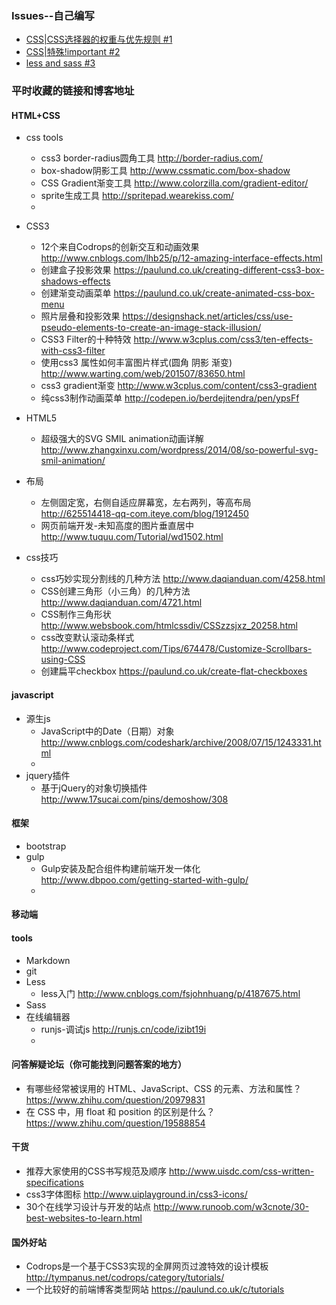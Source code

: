 ### Issues--自己编写
- [CSS|CSS选择器的权重与优先规则 #1](https://github.com/Demy-ouyang/blog/issues/1)
- [CSS|特殊!important #2](https://github.com/Demy-ouyang/blog/issues/2)
- [less and sass #3](https://github.com/Demy-ouyang/blog/issues/3)

### 平时收藏的链接和博客地址

#### HTML+CSS
 - css tools
    * css3 border-radius圆角工具 http://border-radius.com/
    * box-shadow阴影工具 http://www.cssmatic.com/box-shadow
    * CSS Gradient渐变工具 http://www.colorzilla.com/gradient-editor/
    * sprite生成工具 http://spritepad.wearekiss.com/
    *
 
 - CSS3
    * 12个来自Codrops的创新交互和动画效果 http://www.cnblogs.com/lhb25/p/12-amazing-interface-effects.html
    * 创建盒子投影效果 https://paulund.co.uk/creating-different-css3-box-shadows-effects
    * 创建渐变动画菜单 https://paulund.co.uk/create-animated-css-box-menu
    * 照片层叠和投影效果 https://designshack.net/articles/css/use-pseudo-elements-to-create-an-image-stack-illusion/
    * CSS3 Filter的十种特效 http://www.w3cplus.com/css3/ten-effects-with-css3-filter
    * 使用css3 属性如何丰富图片样式(圆角 阴影 渐变) http://www.warting.com/web/201507/83650.html
    * css3 gradient渐变 http://www.w3cplus.com/content/css3-gradient
    * 纯css3制作动画菜单 http://codepen.io/berdejitendra/pen/ypsFf

 - HTML5
   * 超级强大的SVG SMIL animation动画详解 http://www.zhangxinxu.com/wordpress/2014/08/so-powerful-svg-smil-animation/
 - 布局
    * 左侧固定宽，右侧自适应屏幕宽，左右两列，等高布局 http://625514418-qq-com.iteye.com/blog/1912450
    * 网页前端开发-未知高度的图片垂直居中 http://www.tuquu.com/Tutorial/wd1502.html
 - css技巧
    * css巧妙实现分割线的几种方法 http://www.daqianduan.com/4258.html 
    * CSS创建三角形（小三角）的几种方法 http://www.daqianduan.com/4721.html
    * CSS制作三角形状 http://www.websbook.com/htmlcssdiv/CSSzzsjxz_20258.html
    * css改变默认滚动条样式 http://www.codeproject.com/Tips/674478/Customize-Scrollbars-using-CSS
    * 创建扁平checkbox https://paulund.co.uk/create-flat-checkboxes


#### javascript
  - 源生js
    * JavaScript中的Date（日期）对象 http://www.cnblogs.com/codeshark/archive/2008/07/15/1243331.html
    *
  - jquery插件
    * 基于jQuery的对象切换插件 http://www.17sucai.com/pins/demoshow/308
    

#### 框架
 - bootstrap
 - gulp
     * Gulp安装及配合组件构建前端开发一体化 http://www.dbpoo.com/getting-started-with-gulp/
     *
 
#### 移动端


#### tools
 - Markdown
 - git
 - Less
    * less入门  http://www.cnblogs.com/fsjohnhuang/p/4187675.html
 - Sass
 - 在线编辑器
    * runjs-调试js http://runjs.cn/code/izibt19i
    *
 

#### 问答解疑论坛（你可能找到问题答案的地方）
 - 有哪些经常被误用的 HTML、JavaScript、CSS 的元素、方法和属性？ https://www.zhihu.com/question/20979831
 - 在 CSS 中，用 float 和 position 的区别是什么？ https://www.zhihu.com/question/19588854
#### 干货
 - 推荐大家使用的CSS书写规范及顺序 http://www.uisdc.com/css-written-specifications
 - css3字体图标 http://www.uiplayground.in/css3-icons/
 - 30个在线学习设计与开发的站点 http://www.runoob.com/w3cnote/30-best-websites-to-learn.html

#### 国外好站
 - Codrops是一个基于CSS3实现的全屏网页过渡特效的设计模板 http://tympanus.net/codrops/category/tutorials/
 - 一个比较好的前端博客类型网站 https://paulund.co.uk/c/tutorials
 

